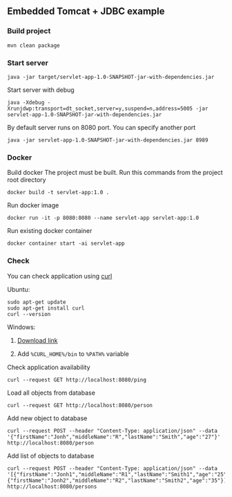 ## Embedded Tomcat + JDBC example

### Build project

```
mvn clean package
```

### Start server

```
java -jar target/servlet-app-1.0-SNAPSHOT-jar-with-dependencies.jar
```

Start server with debug

```
java -Xdebug -Xrunjdwp:transport=dt_socket,server=y,suspend=n,address=5005 -jar servlet-app-1.0-SNAPSHOT-jar-with-dependencies.jar
```

By default server runs on 8080 port. You can specify another port 

```
java -jar servlet-app-1.0-SNAPSHOT-jar-with-dependencies.jar 8989
```

### Docker

Build docker
The project must be built. Run this commands from the project root directory

```
docker build -t servlet-app:1.0 .
```

Run docker image

```
docker run -it -p 8080:8080 --name servlet-app servlet-app:1.0
```

Run existing docker container

```
docker container start -ai servlet-app
```

### Check

You can check application using [curl](https://curl.haxx.se/)

Ubuntu:
```
sudo apt-get update
sudo apt-get install curl
curl --version
```
Windows:

1. [Download link](https://curl.haxx.se/windows/)
 
2. Add `%CURL_HOME%/bin` to `%PATH%` variable 

Check application availability

```
curl --request GET http://localhost:8080/ping
```

Load all objects from database

```
curl --request GET http://localhost:8080/person
```

Add new object to database

```
curl --request POST --header "Content-Type: application/json" --data '{"firstName":"Jonh","middleName":"R","lastName":"Smith","age":"27"}' http://localhost:8080/person
```

Add list of objects to database

```
curl --request POST --header "Content-Type: application/json" --data '[{"firstName":"Jonh1","middleName":"R1","lastName":"Smith1","age":"25"},{"firstName":"Jonh2","middleName":"R2","lastName":"Smith2","age":"35"}]' http://localhost:8080/persons
```
